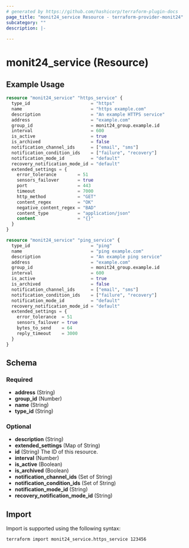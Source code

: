```yaml
---
# generated by https://github.com/hashicorp/terraform-plugin-docs
page_title: "monit24_service Resource - terraform-provider-monit24"
subcategory: ""
description: |-
  
---
```


# monit24_service (Resource)



## Example Usage

```terraform
resource "monit24_service" "https_service" {
  type_id                       = "https"
  name                          = "https example.com"
  description                   = "An example HTTPS service"
  address                       = "example.com"
  group_id                      = monit24_group.example.id
  interval                      = 600
  is_active                     = true
  is_archived                   = false
  notification_channel_ids      = ["email", "sms"]
  notification_condition_ids    = ["failure", "recovery"]
  notification_mode_id          = "default"
  recovery_notification_mode_id = "default"
  extended_settings = {
    error_tolerance        = 51
    sensors_failover       = true
    port                   = 443
    timeout                = 7000
    http_method            = "GET"
    content_regex          = "OK"
    negative_content_regex = "BAD"
    content_type           = "application/json"
    content                = "{}"
  }
}

resource "monit24_service" "ping_service" {
  type_id                       = "ping"
  name                          = "ping example.com"
  description                   = "An example ping service"
  address                       = "example.com"
  group_id                      = monit24_group.example.id
  interval                      = 600
  is_active                     = true
  is_archived                   = false
  notification_channel_ids      = ["email", "sms"]
  notification_condition_ids    = ["failure", "recovery"]
  notification_mode_id          = "default"
  recovery_notification_mode_id = "default"
  extended_settings = {
    error_tolerance  = 51
    sensors_failover = true
    bytes_to_send    = 64
    reply_timeout    = 3000
  }
}
```

<!-- schema generated by tfplugindocs -->
## Schema

### Required

- **address** (String)
- **group_id** (Number)
- **name** (String)
- **type_id** (String)

### Optional

- **description** (String)
- **extended_settings** (Map of String)
- **id** (String) The ID of this resource.
- **interval** (Number)
- **is_active** (Boolean)
- **is_archived** (Boolean)
- **notification_channel_ids** (Set of String)
- **notification_condition_ids** (Set of String)
- **notification_mode_id** (String)
- **recovery_notification_mode_id** (String)

## Import

Import is supported using the following syntax:

```shell
terraform import monit24_service.https_service 123456
```
